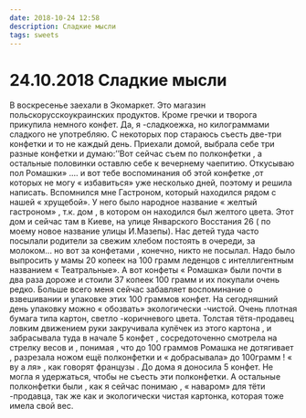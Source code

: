 ```yaml
---
date: 2018-10-24 12:58
description: Сладкие мысли
tags: sweets
---
```

# 24.10.2018 Сладкие мысли

В воскресенье заехали в Экомаркет. Это магазин  польскорусскоукраинских продуктов. Кроме гречки и творога прикупила немного конфет. Да, я -сладкоежка, но килограммами сладкого не употребляю. С некоторых пор стараюсь съесть две-три конфетки и то не каждый  день.  Приехали домой, выбрала себе три разные конфетки и думаю:’’Вот сейчас съем по полконфетки , а остальные половинки оставлю себе к вечернему чаепитию. Откусываю пол Ромашки» ....  и  вот тебе воспоминания  об этой конфетке ,от которых не могу « избавиться» уже несколько дней, поэтому и решила написать.  Вспомнился мне Гастроном, который находился рядом с нашей « хрущебой». У него было народное название « желтый гастроном» , т.к. дом , в котором он находился был желтого цвета. Этот дом и сейчас там в Киеве, на улице Январского Восстания 26 ( по моему новое название улицы И.Мазепы). Нас детей туда часто посылали родители за свежим хлебом постоять в очереди, за молоком... но вот за конфетами , конечно, никто не посылал. Надо было выпросить у мамы 20 копеек на 100 грамм леденцов с интеллигентным названием « Театральные». А вот конфеты « Ромашка» были почти в два раза дороже и стоили 37 копеек 100 грамм и их покупали очень редко. Больше всего меня сейчас забавляет  воспоминание о взвешивании и упаковке этих 100 граммов конфет. На сегодняшний день упаковку можно « обозвать» экологически -чистой.  Очень плотная бумага типа картон, светло -коричневого цвета. Толстая тётя-продавец ловким движением руки закручивала кулёчек из этого картона , и забрасывала  туда в начале 5 конфет , сосредоточенно смотрела на стрелку весов и , понимая , что до 100 граммов Ромашка не дотягивает , разрезала ножом ещё полконфетки и « добрасывала» до 100грамм !  « ву а ля» , как говорят французы .  До дома я доносила 5 конфет. Не могла я удержаться, чтобы не съесть эти полконфетки.   А остальные полконфетки были  , как я сейчас понимаю , « наваром» для тёти -продавца,  так же как и экологически чистая картонка, которая тоже имела свой вес.
